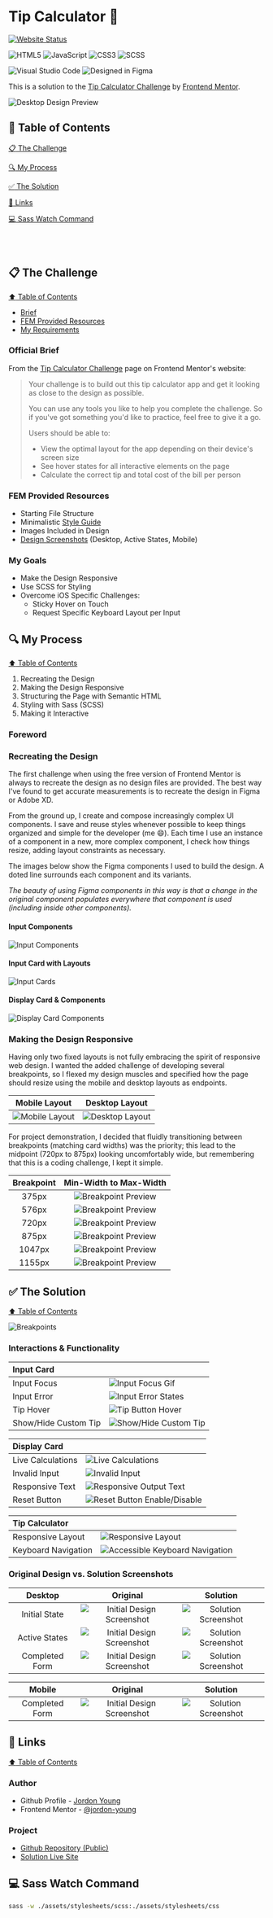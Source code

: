 # Tip Calculator :money_with_wings:

[![Website Status](https://img.shields.io/website.svg?label=Live%20Demo&online_color=green&up_message=Online&offline_color=red%26label%3DLive%20Demo&down_message=Offline&style=for-the-badge&url=https%3A%2F%2Fjordon-young.github.io%2Ffem-tip-calculator%2F)](https://jordon-young.github.io/fem-tip-calculator/)

![HTML5](https://img.shields.io/badge/HTML5-E34F26?style=for-the-badge&logo=html5&logoColor=white)
![JavaScript](https://img.shields.io/badge/JavaScript-F7DF1E?style=for-the-badge&logo=javascript&logoColor=black)
![CSS3](https://img.shields.io/badge/CSS3-1572B6?style=for-the-badge&logo=css3&logoColor=white)
![SCSS](https://img.shields.io/badge/Sass-CC6699?style=for-the-badge&logo=sass&logoColor=white)

![Visual Studio Code](https://img.shields.io/badge/Visual%20Studio%20Code-0078d7.svg?style=for-the-badge&logo=visual-studio-code&logoColor=white)
![Designed in Figma](https://img.shields.io/badge/Designed%20in%20Figma-A259FF?style=for-the-badge&logo=figma&logoColor=white)

This is a solution to the [Tip Calculator Challenge](https://www.frontendmentor.io/challenges/tip-calculator-app-ugJNGbJUX) by [Frontend Mentor](https://www.frontendmentor.io/).

![Desktop Design Preview](./assets/design/desktop-preview.jpg)

## :book: Table of Contents

[:clipboard: The Challenge](#📋-the-challenge)

[:mag: My Process](#🔍-my-process)

[:white_check_mark: The Solution](#✅-the-solution)

[:link: Links](#🔗-links)

[:computer: Sass Watch Command](#💻-sass-watch-command)

<br/>

<br/>

## :clipboard: The Challenge

[:arrow_up: Table of Contents](#📖-table-of-contents)

- [Brief](#brief)
- [FEM Provided Resources](#starting-resources)
- [My Requirements](#my-requirements)

### Official Brief

From the [Tip Calculator Challenge](https://www.frontendmentor.io/challenges/tip-calculator-app-ugJNGbJUX) page on Frontend Mentor's website:

> Your challenge is to build out this tip calculator app and get it looking as close to the design as possible.
>
> You can use any tools you like to help you complete the challenge. So if you've got something you'd like to practice, feel free to give it a go.
>
> Users should be able to:
>
> - View the optimal layout for the app depending on their device's screen size
> - See hover states for all interactive elements on the page
> - Calculate the correct tip and total cost of the bill per person

### FEM Provided Resources

- Starting File Structure
- Minimalistic [Style Guide](./assets/design/style-guide.md)
- Images Included in Design
- [Design Screenshots](./assets/design/) (Desktop, Active States, Mobile)

### My Goals

- Make the Design Responsive
- Use SCSS for Styling
- Overcome iOS Specific Challenges:
  - Sticky Hover on Touch
  - Request Specific Keyboard Layout per Input

## :mag: My Process

[:arrow_up: Table of Contents](#📖-table-of-contents)

1. Recreating the Design
1. Making the Design Responsive
1. Structuring the Page with Semantic HTML
1. Styling with Sass (SCSS)
1. Making it Interactive

### Foreword

### Recreating the Design

The first challenge when using the free version of Frontend Mentor is always to recreate the design as no design files are provided. The best way I've found to get accurate measurements is to recreate the design in Figma or Adobe XD.

From the ground up, I create and compose increasingly complex UI components. I save and reuse styles whenever possible to keep things organized and simple for the developer (me :smile:). Each time I use an instance of a component in a new, more complex component, I check how things resize, adding layout constraints as necessary.

The images below show the Figma components I used to build the design. A doted line surrounds each component and its variants.

_The beauty of using Figma components in this way is that a change in the original component populates everywhere that component is used (including inside other components)._

#### Input Components

![Input Components](./assets/solution/screenshots/input_card_components.png)

#### Input Card with Layouts

![Input Cards](./assets/solution/screenshots/input_cards.png)

#### Display Card & Components

![Display Card Components](./assets/solution/screenshots/display_card_components.png)

### Making the Design Responsive

Having only two fixed layouts is not fully embracing the spirit of responsive web design. I wanted the added challenge of developing several breakpoints, so I flexed my design muscles and specified how the page should resize using the mobile and desktop layouts as endpoints.

|                    Mobile Layout                    |                         Desktop Layout                          |
| :-------------------------------------------------: | :-------------------------------------------------------------: |
| ![Mobile Layout](./assets/design/mobile-design.jpg) | ![Desktop Layout](./assets/design/desktop-design-completed.jpg) |

For project demonstration, I decided that fluidly transitioning between breakpoints (matching card widths) was the priority; this lead to the midpoint (720px to 875px) looking uncomfortably wide, but remembering that this is a coding challenge, I kept it simple.

| Breakpoint |                        Min-Width to Max-Width                         |
| :--------: | :-------------------------------------------------------------------: |
|   375px    | ![Breakpoint Preview](./assets/solution/screenshots/breakpoint_0.png) |
|   576px    | ![Breakpoint Preview](./assets/solution/screenshots/breakpoint_1.png) |
|   720px    | ![Breakpoint Preview](./assets/solution/screenshots/breakpoint_2.png) |
|   875px    | ![Breakpoint Preview](./assets/solution/screenshots/breakpoint_3.png) |
|   1047px   | ![Breakpoint Preview](./assets/solution/screenshots/breakpoint_4.png) |
|   1155px   | ![Breakpoint Preview](./assets/solution/screenshots/breakpoint_5.png) |

## :white_check_mark: The Solution

[:arrow_up: Table of Contents](#📖-table-of-contents)

![Breakpoints](./assets/solution/screenshots/breakpoints.svg)

### Interactions & Functionality

| Input Card           |                                                                      |
| :------------------- | :------------------------------------------------------------------- |
| Input Focus          | ![Input Focus Gif](./assets/solution/gifs/focus_input.gif)           |
| Input Error          | ![Input Error States](./assets/solution/gifs/input_error_states.gif) |
| Tip Hover            | ![Tip Button Hover](./assets/solution/gifs/radio_hover.gif)          |
| Show/Hide Custom Tip | ![Show/Hide Custom Tip](./assets/solution/gifs/custom_tip.gif)       |

| Display Card      |                                                                         |
| :---------------- | :---------------------------------------------------------------------- |
| Live Calculations | ![Live Calculations](./assets/solution/gifs/live_updates.gif)           |
| Invalid Input     | ![Invalid Input](./assets/solution/gifs/display_error.gif)              |
| Responsive Text   | ![Responsive Output Text](./assets/solution/gifs/responsive_text.gif)   |
| Reset Button      | ![Reset Button Enable/Disable](./assets/solution/gifs/reset_button.gif) |

| Tip Calculator      |                                                                                   |
| :------------------ | :-------------------------------------------------------------------------------- |
| Responsive Layout   | ![Responsive Layout](./assets/solution/gifs/responsive.gif)                       |
| Keyboard Navigation | ![Accessible Keyboard Navigation](./assets/solution/gifs/keyboard_navigation.gif) |

### Original Design vs. Solution Screenshots

|    Desktop     |                                  Original                                  |                                    Solution                                     |
| :------------: | :------------------------------------------------------------------------: | :-----------------------------------------------------------------------------: |
| Initial State  |   ![Initial Design Screenshot](./assets/design/desktop-design-empty.jpg)   | ![Solution Screenshot](./assets/solution/screenshots/desktop-initial-state.png) |
| Active States  |      ![Initial Design Screenshot](./assets/design/active-states.jpg)       | ![Solution Screenshot](./assets/solution/screenshots/desktop-active-states.png) |
| Completed Form | ![Initial Design Screenshot](./assets/design/desktop-design-completed.jpg) |   ![Solution Screenshot](./assets/solution/screenshots/desktop-completed.png)   |

|     Mobile     |                            Original                             |                                  Solution                                  |
| :------------: | :-------------------------------------------------------------: | :------------------------------------------------------------------------: |
| Completed Form | ![Initial Design Screenshot](./assets/design/mobile-design.png) | ![Solution Screenshot](./assets/solution/screenshots/mobile-completed.png) |

## :link: Links

[:arrow_up: Table of Contents](#📖-table-of-contents)

### Author

- Github Profile - [Jordon Young](https://github.com/jordon-young/)
- Frontend Mentor - [@jordon-young](https://www.frontendmentor.io/profile/jordon-young)

### Project

- [Github Repository (Public)](https://github.com/jordon-young/fem-tip-calculator)
- [Solution Live Site](https://jordon-young.github.io/fem-tip-calculator/)

## 💻 Sass Watch Command

```bash
sass -w ./assets/stylesheets/scss:./assets/stylesheets/css
```
